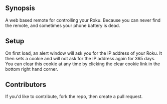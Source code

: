 ## Synopsis

A web based remote for controlling your Roku. Because you can never find the remote, and sometimes your phone battery is dead.

## Setup

On first load, an alert window will ask you for the IP address of your Roku. It then sets a cookie and will not ask for the IP
address again for 365 days. You can clear this cookie at any time by clicking the clear cookie link in the bottom right hand corner.

## Contributors

If you'd like to contribute, fork the repo, then create a pull request.